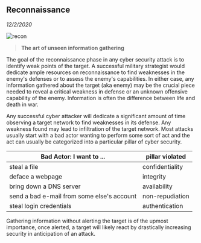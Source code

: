 Reconnaissance
-----------
_12/2/2020_


![recon](https://www.hackingloops.com/wp-content/uploads/2016/06/guy-with-binoculars-for-intro-photo.jpg)

> __The art of unseen information gathering__

The goal of the reconnaissance phase in any cyber security attack is to identify weak points of the target. A successful military strategist would dedicate ample resources on reconnaissance to find weaknesses in the enemy's defenses or to assess the enemy's capabilities. In either case, any information gathered about the target (aka enemy) may be the crucial piece needed to reveal a critical weakness in defense or an unknown offensive capability of the enemy. Information is often the difference between life and death in war.

Any successful cyber attacker will dedicate a significant amount of time observing a target network to find weaknesses in its defense. Any weakness found may lead to infiltration of the target network. Most attacks usually start with a bad actor wanting to perform some sort of act and the act can usually be categorized into a particular pillar of cyber security.

|  Bad Actor: I want to ...  | 	pillar violated  |
|----------------------------|--------------------
|  steal a file  | 	confidentiality
|  deface a webpage  |	integrity
|  bring down a DNS server  |	availability
|  send a bad e-mail from some else's account  |	 non-repudiation
|  steal login credentials  | 	authentication

Gathering information without alerting the target is of the upmost importance, once alerted, a target will likely react by drastically increasing security in anticipation of an attack. 
